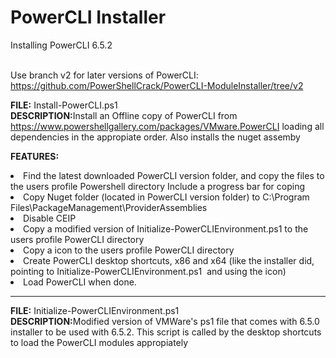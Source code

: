 <h1>PowerCLI Installer</h1>
Installing PowerCLI 6.5.2<br /><br />

Use branch v2 for later versions of PowerCLI: https://github.com/PowerShellCrack/PowerCLI-ModuleInstaller/tree/v2<br />

<b>FILE:</b> Install-PowerCLI.ps1<br />
<b>DESCRIPTION:</b>Install an Offline copy of PowerCLI from https://www.powershellgallery.com/packages/VMware.PowerCLI
loading all dependencies in the appropiate order. Also installs the nuget assemby

<b>FEATURES:</b>
<li>Find the latest downloaded PowerCLI version folder, and copy the files to the users profile Powershell directory
Include a progress bar for coping</li>
<li>Copy Nuget folder (located in PowerCLI version folder) to C:\Program Files\PackageManagement\ProviderAssemblies</li>
<li>Disable CEIP</li>
<li>Copy a modified version of Initialize-PowerCLIEnvironment.ps1 to the users profile PowerCLI directory</li>
<li>Copy a icon to the users profile PowerCLI directory</li>
<li>Create PowerCLI desktop shortcuts, x86 and x64 (like the installer did, pointing to Initialize-PowerCLIEnvironment.ps1  and using the icon)</li>
<li>Load PowerCLI when done. </li>

<hr>
<b>FILE:</b> Initialize-PowerCLIEnvironment.ps1<br />
<b>DESCRIPTION:</b>Modified version of VMWare's ps1 file that comes with 6.5.0 installer to be used with 6.5.2. 
This script is called by the desktop shortcuts to load the PowerCLI modules appropiately
